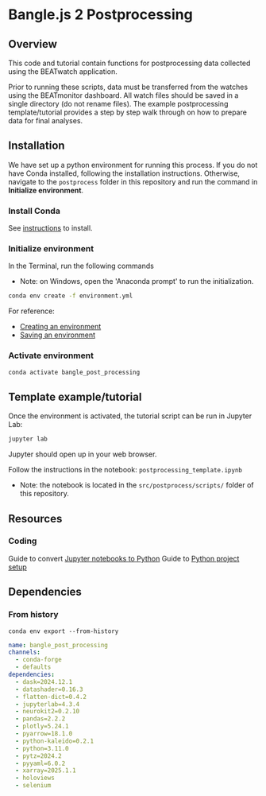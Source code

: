 # Bangle.js 2 Postprocessing

## Overview

This code and tutorial contain functions for postprocessing data collected using the BEATwatch application.

Prior to running these scripts, data must be transferred from the watches using the BEATmonitor dashboard.
All watch files should be saved in a single directory (do not rename files).
The example postprocessing template/tutorial provides a step by step walk through on how to prepare data for final analyses.

## Installation

We have set up a python environment for running this process.
If you do not have Conda installed, following the installation instructions.
Otherwise, navigate to the `postprocess` folder in this repository and run the command in **Initialize environment**.

### Install Conda

See [instructions](https://docs.anaconda.com/miniconda/install/#installing-miniconda) to install.

### Initialize environment

In the Terminal, run the following commands

- Note: on Windows, open the 'Anaconda prompt' to run the initialization.

```bash
conda env create -f environment.yml
```

For reference:

- [Creating an environment](https://docs.conda.io/projects/conda/en/latest/user-guide/tasks/manage-environments.html#creating-an-environment-from-an-environment-yml-file)
- [Saving an environment](https://docs.conda.io/projects/conda/en/latest/user-guide/tasks/manage-environments.html#exporting-the-environment-yml-file)

### Activate environment

```bash
conda activate bangle_post_processing
```

## Template example/tutorial

Once the environment is activated, the tutorial script can be run in Jupyter Lab:

```bash
jupyter lab
```

Jupyter should open up in your web browser.

Follow the instructions in the notebook: `postprocessing_template.ipynb`

- Note: the notebook is located in the `src/postprocess/scripts/` folder of this repository.

## Resources

### Coding

Guide to convert [Jupyter notebooks to Python](https://linuxhaxor.net/code/convert-jupyter-notebook-python.html)
Guide to [Python project setup](https://goodresearch.dev/setup)

## Dependencies

### From history

`conda env export --from-history`

```yaml
name: bangle_post_processing
channels:
  - conda-forge
  - defaults
dependencies:
  - dask=2024.12.1
  - datashader=0.16.3
  - flatten-dict=0.4.2
  - jupyterlab=4.3.4
  - neurokit2=0.2.10
  - pandas=2.2.2
  - plotly=5.24.1
  - pyarrow=18.1.0
  - python-kaleido=0.2.1
  - python=3.11.0
  - pytz=2024.2
  - pyyaml=6.0.2
  - xarray=2025.1.1
  - holoviews
  - selenium
```
